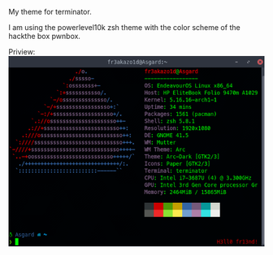 My theme for terminator. 

I am using the powerlevel10k zsh theme with the color scheme of the hackthe box pwnbox. 

Priview:
![HacktheBox Terminator theme](/terminator/terminator-HTB.png)
